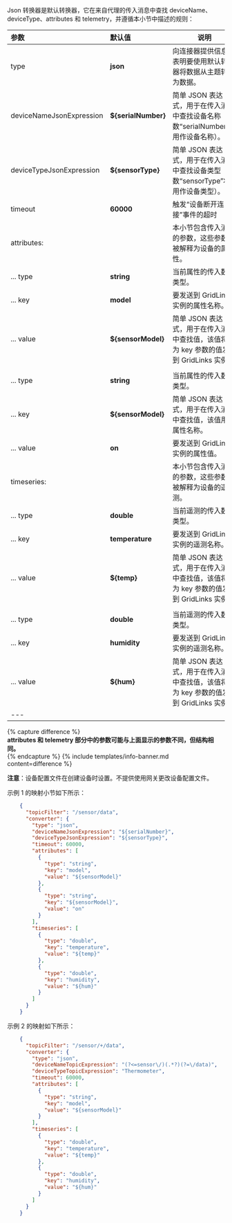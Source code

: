 Json 转换器是默认转换器，它在来自代理的传入消息中查找 deviceName、deviceType、attributes 和 telemetry，并遵循本小节中描述的规则：

|**参数**|**默认值**|**说明**|
|:-|:-|-
| type                        | **json**                  | 向连接器提供信息，表明要使用默认转换器将数据从主题转换为数据。                                       |
| deviceNameJsonExpression    | **${serialNumber}**       | 简单 JSON 表达式，用于在传入消息中查找设备名称（参数“serialNumber”将用作设备名称）。      |
| deviceTypeJsonExpression    | **${sensorType}**         | 简单 JSON 表达式，用于在传入消息中查找设备类型（参数“sensorType”将用作设备类型）。        |
| timeout                     | **60000**                 | 触发“设备断开连接”事件的超时                                                                                        |
| attributes:                 |                           | 本小节包含传入消息的参数，这些参数将被解释为设备的属性。                              |
| ... type                    | **string**                | 当前属性的传入数据类型。                                                                                            |
| ... key                     | **model**                 | 要发送到 GridLinks 实例的属性名称。                                                                                       |
| ... value                   | **${sensorModel}**        | 简单 JSON 表达式，用于在传入消息中查找值，该值将作为 key 参数的值发送到 GridLinks 实例。     |
|                             |                           |                                                                                                                                           |
| ... type                    | **string**                | 当前属性的传入数据类型。                                                                                            |
| ... key                     | **${sensorModel}**        | 简单 JSON 表达式，用于在传入消息中查找值，该值用作属性名称。                                     |
| ... value                   | **on**                    | 要发送到 GridLinks 实例的属性值。                                                                                      |
| timeseries:                 |                           | 本小节包含传入消息的参数，这些参数将被解释为设备的遥测。                               |
| ... type                    | **double**                | 当前遥测的传入数据类型。                                                                                            |
| ... key                     | **temperature**           | 要发送到 GridLinks 实例的遥测名称。                                                                                       |
| ... value                   | **${temp}**               | 简单 JSON 表达式，用于在传入消息中查找值，该值将作为 key 参数的值发送到 GridLinks 实例。     |
|                             |                           |                                                                                                                                           |
| ... type                    | **double**                | 当前遥测的传入数据类型。                                                                                            |
| ... key                     | **humidity**              | 要发送到 GridLinks 实例的遥测名称。                                                                                       |
| ... value                   | **${hum}**                | 简单 JSON 表达式，用于在传入消息中查找值，该值将作为 key 参数的值发送到 GridLinks 实例。     |
|--- 

{% capture difference %}
<br>
**attributes 和 telemetry 部分中的参数可能与上面显示的参数不同，但结构相同。**  
{% endcapture %}
{% include templates/info-banner.md content=difference %}

**注意**：设备配置文件在创建设备时设置。不提供使用网关更改设备配置文件。


示例 1 的映射小节如下所示：

```json
    {
      "topicFilter": "/sensor/data",
      "converter": {
        "type": "json",
        "deviceNameJsonExpression": "${serialNumber}",
        "deviceTypeJsonExpression": "${sensorType}",
        "timeout": 60000,
        "attributes": [
          {
            "type": "string",
            "key": "model",
            "value": "${sensorModel}"
          },
          {
            "type": "string",
            "key": "${sensorModel}",
            "value": "on"
          }
        ],
        "timeseries": [
          {
            "type": "double",
            "key": "temperature",
            "value": "${temp}"
          },
          {
            "type": "double",
            "key": "humidity",
            "value": "${hum}"
          }
        ]
      }
    }
```

示例 2 的映射如下所示：

```json
    {
      "topicFilter": "/sensor/+/data",
      "converter": {
        "type": "json",
        "deviceNameTopicExpression": "(?<=sensor\/)(.*?)(?=\/data)",
        "deviceTypeTopicExpression": "Thermometer",
        "timeout": 60000,
        "attributes": [
          {
            "type": "string",
            "key": "model",
            "value": "${sensorModel}"
          }
        ],
        "timeseries": [
          {
            "type": "double",
            "key": "temperature",
            "value": "${temp}"
          },
          {
            "type": "double",
            "key": "humidity",
            "value": "${hum}"
          }
        ]
      }
    }
```